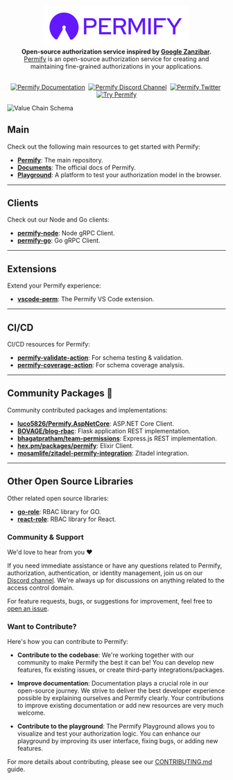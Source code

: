 <div align="center">
<a href="https://www.permify.co/">
   <img src="https://raw.githubusercontent.com/Permify/permify/master/assets/permify-logo.svg" alt="Permify logo" width="336px" /><br />
</a>
</div>

<div align="center"><strong>Open-source authorization service inspired by <a href="https://research.google/pubs/pub48190/">Google Zanzibar</a>.</strong><br><a href="https://github.com/Permify/permify">Permify</a> is an open-source authorization service for creating and maintaining fine-grained authorizations in your applications.
</div>
<br />

<p align="center">
    <a href="https://docs.permify.co/" target="_blank"><img src="https://img.shields.io/badge/docs-permify.co-%234B4B6C?style=for-the-badge&logo=docs&label=DOCS" alt="Permify Documentation" /></a>&nbsp;
      <a href="https://discord.gg/MJbUjwskdH" target="_blank"><img src="https://img.shields.io/discord/950799928047833088?style=for-the-badge&logo=discord&label=DISCORD" alt="Permify Discord Channel" /></a>&nbsp;
        <a href="https://twitter.com/GetPermify" target="_blank"><img src="https://img.shields.io/twitter/follow/GetPermify?style=for-the-badge&logo=twitter&label=TWITTER" alt="Permify Twitter" /></a>&nbsp;
         <a href="https://play.permify.co" target="_blank"><img src="https://img.shields.io/badge/Try-Permify%20Playground-blueviolet?style=for-the-badge" alt="Try Permify" /></a>
</p>

![Value Chain Schema](https://user-images.githubusercontent.com/34595361/186108668-4c6cb98c-e777-472b-bf05-d8760add82d2.png)

## **Main**

Check out the following main resources to get started with Permify:

- [**Permify**](https://github.com/Permify/permify): The main repository.
- [**Documents**](https://docs.permify.co/docs/permify-overview/intro): The official docs of Permify.
- [**Playground**](https://play.permify.co): A platform to test your authorization model in the browser.

---

## **Clients**

Check out our Node and Go clients:

- [**permify-node**](https://github.com/Permify/permify-node): Node gRPC Client.
- [**permify-go**](https://github.com/Permify/permify-go): Go gRPC Client.

---

## **Extensions**

Extend your Permify experience:

- [**vscode-perm**](https://github.com/Permify/vscode-perm): The Permify VS Code extension.

---

## **CI/CD**

CI/CD resources for Permify:

- [**permify-validate-action**](https://github.com/Permify/permify-validate-action): For schema testing & validation.
- [**permify-coverage-action**](https://github.com/Permify/permify-coverage-action): For schema coverage analysis.

---

## **Community Packages** :purple_heart:

Community contributed packages and implementations:

- [**luco5826/Permify.AspNetCore**](https://github.com/luco5826/Permify.AspNetCore): ASP.NET Core Client.
- [**BOVAGE/blog-rbac**](https://github.com/BOVAGE/blog-rbac): Flask application REST implementation.
- [**bhagatpratham/team-permissions**](https://github.com/bhagatpratham/team-permissions): Express.js REST implementation.
- [**hex.pm/packages/permify**](https://hex.pm/packages/permify): Elixir Client.
- [**mosamlife/zitadel-permify-integration**](https://github.com/mosamlife/zitadel-permify-integration): Zitadel integration.

---

## **Other Open Source Libraries**

Other related open source libraries:

- [**go-role**](https://github.com/Permify/go-role): RBAC library for GO.
- [**react-role**](https://github.com/Permify/react-role): RBAC library for React.


### **Community & Support**
We'd love to hear from you :heart:

If you need immediate assistance or have any questions related to Permify, authorization, authentication, or identity management, join us on our [Discord channel](https://discord.gg/link). We're always up for discussions on anything related to the access control domain.

For feature requests, bugs, or suggestions for improvement, feel free to [open an issue](https://github.com/Permify/permify/issues).

### **Want to Contribute?**
Here's how you can contribute to Permify:

* **Contribute to the codebase**: We're working together with our community to make Permify the best it can be! You can develop new features, fix existing issues, or create third-party integrations/packages. 

* **Improve documentation**: Documentation plays a crucial role in our open-source journey. We strive to deliver the best developer experience possible by explaining ourselves and Permify clearly. Your contributions to improve existing documentation or add new resources are very much welcome.

* **Contribute to the playground**: The Permify Playground allows you to visualize and test your authorization logic. You can enhance our playground by improving its user interface, fixing bugs, or adding new features.

For more details about contributing, please see our [CONTRIBUTING.md](https://github.com/Permify/permify/blob/master/CONTRIBUTING.md) guide.
